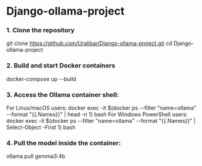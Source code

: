# Django-ollama-project

### 1. Clone the repository
git clone https://github.com/Uralibar/Django-ollama-project.git
cd Django-ollama-project

### 2. Build and start Docker containers
docker-compose up --build

### 3. Access the Ollama container shell:
For Linux/macOS users:
docker exec -it $(docker ps --filter "name=ollama" --format "{{.Names}}" | head -n 1) bash
For Windows PowerShell users:
docker exec -it $(docker ps --filter "name=ollama" --format "{{.Names}}" | Select-Object -First 1) bash

### 4. Pull the model inside the container:
ollama pull gemma3:4b
